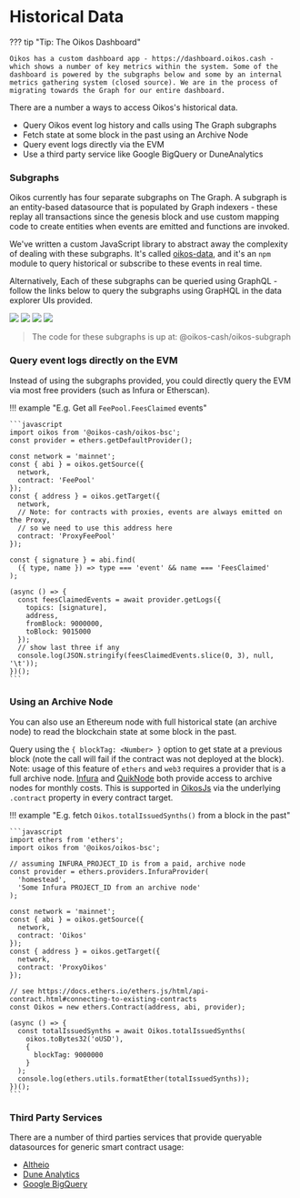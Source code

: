 # Historical Data

??? tip "Tip: The Oikos Dashboard"

    Oikos has a custom dashboard app - https://dashboard.oikos.cash - which shows a number of key metrics within the system. Some of the dashboard is powered by the subgraphs below and some by an internal metrics gathering system (closed source). We are in the process of migrating towards the Graph for our entire dashboard.

There are a number a ways to access Oikos's historical data.

- Query Oikos event log history and calls using The Graph subgraphs
- Fetch state at some block in the past using an Archive Node
- Query event logs directly via the EVM
- Use a third party service like Google BigQuery or DuneAnalytics

### Subgraphs

Oikos currently has four separate subgraphs on The Graph. A subgraph is an entity-based datasource that is populated by Graph indexers - these replay all transactions since the genesis block and use custom mapping code to create entities when events are emitted and functions are invoked.

We've written a custom JavaScript library to abstract away the complexity of dealing with these subgraphs. It's called [oikos-data](libraries/oikos-data.md), and it's an `npm` module to query historical or subscribe to these events in real time.

Alternatively, Each of these subgraphs can be queried using GraphQL - follow the links below to query the subgraphs using GrapHQL in the data explorer UIs provided.

<a href="//thegraph.com/explorer/subgraph/oikos-cash/oikos"><img class="rounded-image" src="/img/misc/subgraph.png" /></a> <a href="//thegraph.com/explorer/subgraph/oikos-cash/oikos-exchanges"><img class="rounded-image" src="/img/misc/subgraph-exchanges.png" /></a> <a href="//thegraph.com/explorer/subgraph/oikos-cash/oikos-rates"><img class="rounded-image" src="/img/misc/subgraph-rates.png" /></a> <a href="//thegraph.com/explorer/subgraph/oikos-cash/oikos-depot"><img class="rounded-image"  src="/img/misc/subgraph-depot.png" /></a>

> The code for these subgraphs is up at: @oikos-cash/oikos-subgraph

### Query event logs directly on the EVM

Instead of using the subgraphs provided, you could directly query the EVM via most free providers (such as Infura or Etherscan).

!!! example "E.g. Get all `FeePool.FeesClaimed` events"

    ```javascript
    import oikos from '@oikos-cash/oikos-bsc';
    const provider = ethers.getDefaultProvider();

    const network = 'mainnet';
    const { abi } = oikos.getSource({
      network,
      contract: 'FeePool'
    });
    const { address } = oikos.getTarget({
      network,
      // Note: for contracts with proxies, events are always emitted on the Proxy,
      // so we need to use this address here
      contract: 'ProxyFeePool'
    });

    const { signature } = abi.find(
      ({ type, name }) => type === 'event' && name === 'FeesClaimed'
    );

    (async () => {
      const feesClaimedEvents = await provider.getLogs({
        topics: [signature],
        address,
        fromBlock: 9000000,
        toBlock: 9015000
      });
      // show last three if any
      console.log(JSON.stringify(feesClaimedEvents.slice(0, 3), null, '\t'));
    })();
    ```

### Using an Archive Node

You can also use an Ethereum node with full historical state (an archive node) to read the blockchain state at some block in the past.

Query using the `{ blockTag: <Number> }` option to get state at a previous block (note the call will fail if the contract was not deployed at the block). Note: usage of this feature of `ethers` and `web3` requires a provider that is a full archive node. [Infura](https://infura.io) and [QuikNode](https://quicknode.io) both provide access to archive nodes for monthly costs. This is supported in [OikosJs](libraries/oikos-js.md) via the underlying `.contract` property in every contract target.

!!! example "E.g. fetch `Oikos.totalIssuedSynths()` from a block in the past"

    ```javascript
    import ethers from 'ethers';
    import oikos from '@oikos/oikos-bsc';

    // assuming INFURA_PROJECT_ID is from a paid, archive node
    const provider = ethers.providers.InfuraProvider(
      'homestead',
      'Some Infura PROJECT_ID from an archive node'
    );

    const network = 'mainnet';
    const { abi } = oikos.getSource({
      network,
      contract: 'Oikos'
    });
    const { address } = oikos.getTarget({
      network,
      contract: 'ProxyOikos'
    });

    // see https://docs.ethers.io/ethers.js/html/api-contract.html#connecting-to-existing-contracts
    const Oikos = new ethers.Contract(address, abi, provider);

    (async () => {
      const totalIssuedSynths = await Oikos.totalIssuedSynths(
        oikos.toBytes32('oUSD'),
        {
          blockTag: 9000000
        }
      );
      console.log(ethers.utils.formatEther(totalIssuedSynths));
    })();
    ```

### Third Party Services

There are a number of third parties services that provide queryable datasources for generic smart contract usage:

- [Altheio](https://aleth.io/)
- [Dune Analytics](https://www.duneanalytics.com)
- [Google BigQuery](https://medium.com/google-cloud/live-ethereum-and-bitcoin-data-in-google-bigquery-and-pub-sub-765b71cd57b5)
